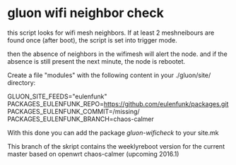 gluon wifi neighbor check
=========================

this script looks for wifi mesh neighbors. 
If at least 2 meshneibours are found once (after boot), the script is set into trigger mode. 

then the absence of neighbors in the wifimesh will alert the node. and if the absence is still present the next minute, the node is rebootet. 

Create a file "modules" with the following content in your ./gluon/site/ directory:

GLUON_SITE_FEEDS="eulenfunk"<br>
PACKAGES_EULENFUNK_REPO=https://github.com/eulenfunk/packages.git<br>
PACKAGES_EULENFUNK_COMMIT=/missing/<br>
PACKAGES_EULENFUNK_BRANCH=chaos-calmer<br>

With this done you can add the package *gluon-wificheck* to your site.mk

This branch of the skript contains the weeklyreboot version for the current master based on openwrt chaos-calmer (upcoming 2016.1)
